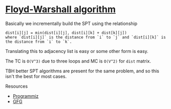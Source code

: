 # [Floyd-Warshall algorithm](#)

Basically we incrementally build the SPT using the relationship

```
dist[i][j] = min(dist[i][j], dist[i][k] + dist[k][j])
where `dist[i][j]` is the distance from `i` to `j` and `dist[i][k]` is the distance from `i` to `k`.
```

Translating this to adjacency list is easy or some other form is easy. 

The TC is `O(V^3)` due to three loops and MC is `O(V^2)` for `dist` matrix.

TBH better SPT algorithms are present for the same problem, and so this isn't the best for most cases.

Resources
- [Programmiz](https://www.programiz.com/dsa/floyd-warshall-algorithm#:~:text=Floyd%2DWarshall%20Algorithm%20is%20an,in%20a%20cycle%20is%20negative)
- [GFG](https://www.geeksforgeeks.org/floyd-warshall-algorithm-dp-16/)